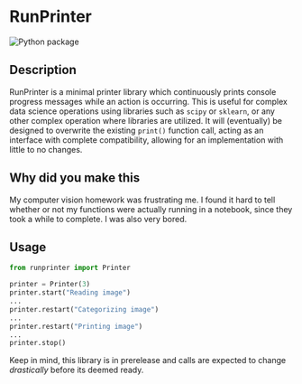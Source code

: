 # RunPrinter

![Python package](https://github.com/evanextreme/RunPrinter/workflows/Python%20package/badge.svg)

## Description

RunPrinter is a minimal printer library which continuously prints console progress messages while an action is occurring. This is useful for complex data science operations using libraries such as `scipy` or `sklearn`, or any other complex operation where libraries are utilized. It will (eventually) be designed to overwrite the existing `print()` function call, acting as an interface with complete compatibility, allowing for an implementation with little to no changes.

## Why did you make this

My computer vision homework was frustrating me. I found it hard to tell whether or not my functions were actually running in a notebook, since they took a while to complete. I was also very bored.

## Usage

```python
from runprinter import Printer

printer = Printer(3)
printer.start("Reading image")
...
printer.restart("Categorizing image")
...
printer.restart("Printing image")
...
printer.stop()
```

Keep in mind, this library is in prerelease and calls are expected to change _drastically_ before its deemed ready.
